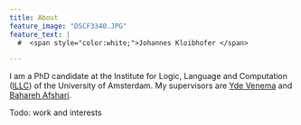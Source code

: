 ```yaml
---
title: About
feature_image: "DSCF3340.JPG"
feature_text: |
  #  <span style="color:white;">Johannes Kloibhofer </span>

---
```


I am a PhD candidate at the Institute for Logic, Language and Computation ([ILLC](https://www.illc.uva.nl/)) of the University of Amsterdam. My supervisors are [Yde Venema](https://staff.science.uva.nl/y.venema/) and [Bahareh Afshari](https://www.gu.se/en/about/find-staff/baharehafshari).

Todo: work and interests
